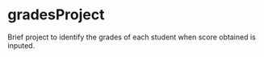 # gradesProject
Brief project to identify the grades of each student when score obtained is inputed.
